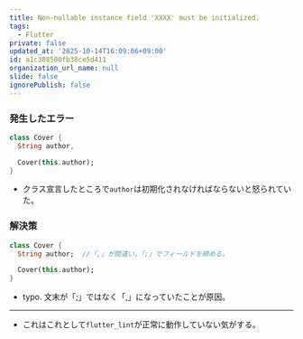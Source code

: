 ```yaml
---
title: Non-nullable instance field 'XXXX' must be initialized.
tags:
  - Flutter
private: false
updated_at: '2025-10-14T16:09:06+09:00'
id: a1c388500fb38ce5d411
organization_url_name: null
slide: false
ignorePublish: false
---
```

### 発生したエラー
```Dart
class Cover {
  String author,

  Cover(this.author);
}
```
* クラス宣言したところで`author`は初期化されなければならないと怒られていた。

### 解決策

```Dart
class Cover {
  String author;  //「,」が間違い。「;」でフィールドを締める。

  Cover(this.author);
}
```

* typo. 文末が「;」ではなく「,」になっていたことが原因。

---

* これはこれとして`flutter_lint`が正常に動作していない気がする。
